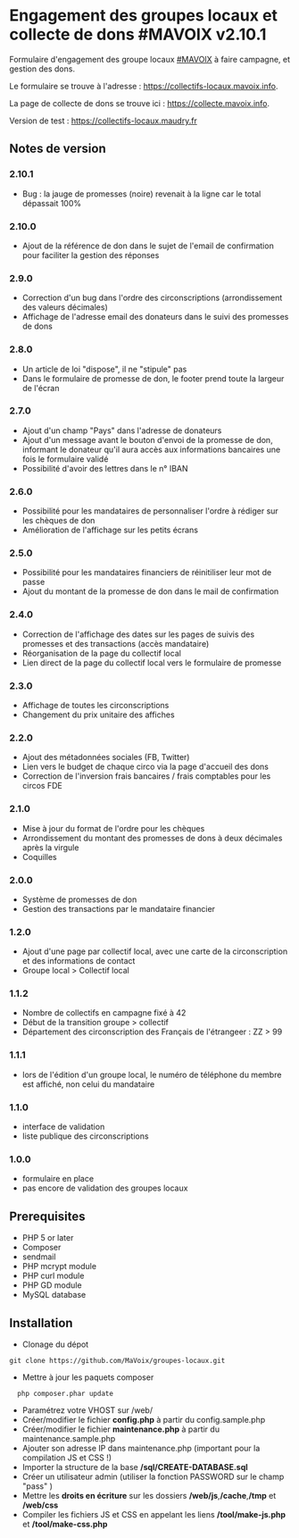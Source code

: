 # Engagement des groupes locaux et collecte de dons #MAVOIX v2.10.1

Formulaire d'engagement des groupe locaux [#MAVOIX](https://mavoix.info) à faire campagne, et gestion des dons.

Le formulaire se trouve à l'adresse : https://collectifs-locaux.mavoix.info.

La page de collecte de dons se trouve ici : https://collecte.mavoix.info.

Version de test : https://collectifs-locaux.maudry.fr


## Notes de version

### 2.10.1

- Bug : la jauge de promesses (noire) revenait à la ligne car le total dépassait 100%

### 2.10.0

- Ajout de la référence de don dans le sujet de l'email de confirmation pour faciliter la gestion des réponses

### 2.9.0

- Correction d'un bug dans l'ordre des circonscriptions (arrondissement des valeurs décimales)
- Affichage de l'adresse email des donateurs dans le suivi des promesses de dons

### 2.8.0

- Un article de loi "dispose", il ne "stipule" pas
- Dans le formulaire de promesse de don, le footer prend toute la largeur de l'écran

### 2.7.0

- Ajout d'un champ "Pays" dans l'adresse de donateurs
- Ajout d'un message avant le bouton d'envoi de la promesse de don, informant le donateur qu'il aura accès aux informations bancaires une fois le formulaire validé
- Possibilité d'avoir des lettres dans le n° IBAN

### 2.6.0

- Possibilité pour les mandataires de personnaliser l'ordre à rédiger sur les chèques de don
- Amélioration de l'affichage sur les petits écrans

### 2.5.0

- Possibilité pour les mandataires financiers de réinitiliser leur mot de passe
- Ajout du montant de la promesse de don dans le mail de confirmation

### 2.4.0

- Correction de l'affichage des dates sur les pages de suivis des promesses et des transactions (accès mandataire)
- Réorganisation de la page du collectif local
- Lien direct de la page du collectif local vers le formulaire de promesse

### 2.3.0

- Affichage de toutes les circonscriptions
- Changement du prix unitaire des affiches

### 2.2.0

- Ajout des métadonnées sociales (FB, Twitter)
- Lien vers le budget de chaque circo via la page d'accueil des dons
- Correction de l'inversion frais bancaires / frais comptables pour les circos FDE

### 2.1.0

- Mise à jour du format de l'ordre pour les chèques
- Arrondissement du montant des promesses de dons à deux décimales après la virgule
- Coquilles

### 2.0.0

- Système de promesses de don
- Gestion des transactions par le mandataire financier

### 1.2.0

- Ajout d'une page par collectif local, avec une carte de la circonscription et des informations de contact
- Groupe local > Collectif local

### 1.1.2

- Nombre de collectifs en campagne fixé à 42
- Début de la transition groupe > collectif
- Département des circonscription des Français de l'étrangeer : ZZ > 99

### 1.1.1

- lors de l'édition d'un groupe local, le numéro de téléphone du membre est affiché, non celui du mandataire

### 1.1.0

- interface de validation
- liste publique des circonscriptions

### 1.0.0

- formulaire en place
- pas encore de validation des groupes locaux

## Prerequisites

- PHP 5 or later
- Composer
- sendmail
- PHP mcrypt module
- PHP curl module
- PHP GD module
- MySQL database

## Installation

- Clonage du dépot
```
git clone https://github.com/MaVoix/groupes-locaux.git
```
- Mettre à jour les paquets composer
```
  php composer.phar update
```
- Paramétrez votre VHOST sur /web/
- Créer/modifier le fichier **config.php** à partir du config.sample.php
- Créer/modifier le fichier **maintenance.php** à partir du maintenance.sample.php
- Ajouter son adresse IP dans maintenance.php (important pour la compilation JS et CSS !)
- Importer la structure de la base **/sql/CREATE-DATABASE.sql**
- Créer un utilisateur admin (utiliser la fonction PASSWORD  sur le champ "pass" )
- Mettre les **droits en écriture** sur les dossiers **/web/js**,**/cache**,**/tmp** et **/web/css**
- Compiler les fichiers JS et CSS en appelant les liens **/tool/make-js.php** et **/tool/make-css.php**
